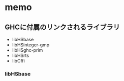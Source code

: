 memo
====

GHCに付属のリンクされるライブラリ
---------------------------------

* libHSbase
* libHSinteger-gmp
* libHSghc-prim
* libHSrts
* libCffi

### libHSbase
